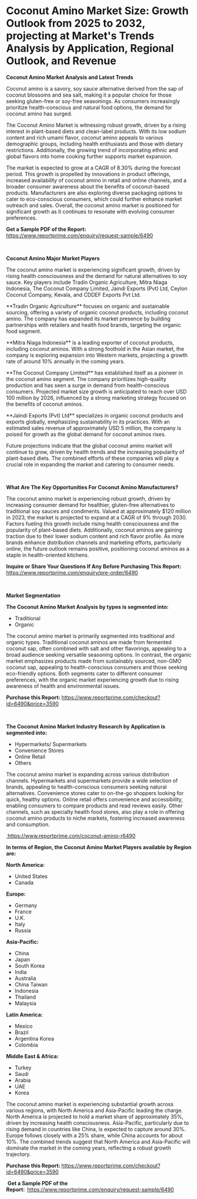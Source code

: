 <p><h1>Coconut Amino Market Size: Growth Outlook from 2025 to 2032, projecting at Market's Trends Analysis by Application, Regional Outlook, and Revenue</h1></p><p><strong>Coconut Amino Market Analysis and Latest Trends</strong></p>
<p><p>Coconut amino is a savory, soy sauce alternative derived from the sap of coconut blossoms and sea salt, making it a popular choice for those seeking gluten-free or soy-free seasonings. As consumers increasingly prioritize health-conscious and natural food options, the demand for coconut amino has surged.</p><p>The Coconut Amino Market is witnessing robust growth, driven by a rising interest in plant-based diets and clean-label products. With its low sodium content and rich umami flavor, coconut amino appeals to various demographic groups, including health enthusiasts and those with dietary restrictions. Additionally, the growing trend of incorporating ethnic and global flavors into home cooking further supports market expansion.</p><p>The market is expected to grow at a CAGR of 8.30% during the forecast period. This growth is propelled by innovations in product offerings, increased availability of coconut amino in retail and online channels, and a broader consumer awareness about the benefits of coconut-based products. Manufacturers are also exploring diverse packaging options to cater to eco-conscious consumers, which could further enhance market outreach and sales. Overall, the coconut amino market is positioned for significant growth as it continues to resonate with evolving consumer preferences.</p></p>
<p><strong>Get a Sample PDF of the Report:&nbsp;</strong> <a href="https://www.reportprime.com/enquiry/request-sample/6490?utm_campaign=4438&utm_medium=2&utm_source=Github&utm_content=ia&utm_term=15052025&utm_id=coconut-amino">https://www.reportprime.com/enquiry/request-sample/6490</a></p>
<p>&nbsp;</p>
<p><strong>Coconut Amino Major Market Players</strong></p>
<p><p>The coconut amino market is experiencing significant growth, driven by rising health consciousness and the demand for natural alternatives to soy sauce. Key players include Tradin Organic Agriculture, Mitra Niaga Indonesia, The Coconut Company Limited, Jaindi Exports (Pvt) Ltd, Ceylon Coconut Company, Kevala, and CDDEF Exports Pvt Ltd.</p><p>**Tradin Organic Agriculture** focuses on organic and sustainable sourcing, offering a variety of organic coconut products, including coconut amino. The company has expanded its market presence by building partnerships with retailers and health food brands, targeting the organic food segment.</p><p>**Mitra Niaga Indonesia** is a leading exporter of coconut products, including coconut aminos. With a strong foothold in the Asian market, the company is exploring expansion into Western markets, projecting a growth rate of around 10% annually in the coming years.</p><p>**The Coconut Company Limited** has established itself as a pioneer in the coconut amino segment. The company prioritizes high-quality production and has seen a surge in demand from health-conscious consumers. Projected market size growth is anticipated to reach over USD 100 million by 2026, influenced by a strong marketing strategy focused on the benefits of coconut aminos.</p><p>**Jaindi Exports (Pvt) Ltd** specializes in organic coconut products and exports globally, emphasizing sustainability in its practices. With an estimated sales revenue of approximately USD 5 million, the company is poised for growth as the global demand for coconut aminos rises.</p><p>Future projections indicate that the global coconut amino market will continue to grow, driven by health trends and the increasing popularity of plant-based diets. The combined efforts of these companies will play a crucial role in expanding the market and catering to consumer needs.</p></p>
<p>&nbsp;</p>
<p><strong>What Are The Key Opportunities For Coconut Amino Manufacturers?</strong></p>
<p><p>The coconut amino market is experiencing robust growth, driven by increasing consumer demand for healthier, gluten-free alternatives to traditional soy sauces and condiments. Valued at approximately $120 million in 2023, the market is projected to expand at a CAGR of 9% through 2030. Factors fueling this growth include rising health consciousness and the popularity of plant-based diets. Additionally, coconut aminos are gaining traction due to their lower sodium content and rich flavor profile. As more brands enhance distribution channels and marketing efforts, particularly online, the future outlook remains positive, positioning coconut aminos as a staple in health-oriented kitchens.</p></p>
<p><strong>Inquire or Share Your Questions If Any Before Purchasing This Report:</strong> <a href="https://www.reportprime.com/enquiry/pre-order/6490?utm_campaign=4438&utm_medium=2&utm_source=Github&utm_content=ia&utm_term=15052025&utm_id=coconut-amino">https://www.reportprime.com/enquiry/pre-order/6490</a></p>
<p>&nbsp;</p>
<p><strong>Market Segmentation</strong></p>
<p><strong>The Coconut Amino Market Analysis by types is segmented into:</strong></p>
<p><ul><li>Traditional</li><li>Organic</li></ul></p>
<p><p>The coconut amino market is primarily segmented into traditional and organic types. Traditional coconut aminos are made from fermented coconut sap, often combined with salt and other flavorings, appealing to a broad audience seeking versatile seasoning options. In contrast, the organic market emphasizes products made from sustainably sourced, non-GMO coconut sap, appealing to health-conscious consumers and those seeking eco-friendly options. Both segments cater to different consumer preferences, with the organic market experiencing growth due to rising awareness of health and environmental issues.</p></p>
<p><strong>Purchase this Report:&nbsp;</strong><a href="https://www.reportprime.com/checkout?id=6490&price=3590&utm_campaign=4438&utm_medium=2&utm_source=Github&utm_content=ia&utm_term=15052025&utm_id=coconut-amino">https://www.reportprime.com/checkout?id=6490&price=3590</a></p>
<p>&nbsp;</p>
<p><strong>The Coconut Amino Market Industry Research by Application is segmented into:</strong></p>
<p><ul><li>Hypermarkets/ Supermarkets</li><li>Convenience Stores</li><li>Online Retail</li><li>Others</li></ul></p>
<p><p>The coconut amino market is expanding across various distribution channels. Hypermarkets and supermarkets provide a wide selection of brands, appealing to health-conscious consumers seeking natural alternatives. Convenience stores cater to on-the-go shoppers looking for quick, healthy options. Online retail offers convenience and accessibility, enabling consumers to compare products and read reviews easily. Other channels, such as specialty health food stores, also play a role in offering coconut amino products to niche markets, fostering increased awareness and consumption.</p></p>
<p><a href="https://www.reportprime.com/coconut-amino-r6490?utm_campaign=4438&utm_medium=2&utm_source=Github&utm_content=ia&utm_term=15052025&utm_id=coconut-amino">&nbsp;https://www.reportprime.com/coconut-amino-r6490</a></p>
<p><strong>In terms of Region, the Coconut Amino Market Players available by Region are:</strong></p>
<p>
    <p> <strong> North America: </strong>
        <ul>
            <li>United States</li>
            <li>Canada</li>
        </ul>
        </p> 
    <p> <strong> Europe: </strong>
        <ul>
            <li>Germany</li>
            <li>France</li>
            <li>U.K.</li>
            <li>Italy</li>
            <li>Russia</li>
        </ul>
        </p> 
    <p> <strong> Asia-Pacific: </strong>
        <ul>
            <li>China</li>
            <li>Japan</li>
            <li>South Korea</li>
            <li>India</li>
            <li>Australia</li>
            <li>China Taiwan</li>
            <li>Indonesia</li>
            <li>Thailand</li>
            <li>Malaysia</li>
        </ul>
        </p> 
    <p> <strong> Latin America: </strong>
        <ul>
            <li>Mexico</li>
            <li>Brazil</li>
            <li>Argentina Korea</li>
            <li>Colombia</li>
        </ul>
        </p> 
    <p> <strong> Middle East & Africa: </strong>
        <ul>
            <li>Turkey</li>
            <li>Saudi</li>
            <li>Arabia</li>
            <li>UAE</li>
            <li>Korea</li>
        </ul>
    </p>
    </p>
<p><p>The coconut amino market is experiencing substantial growth across various regions, with North America and Asia-Pacific leading the charge. North America is projected to hold a market share of approximately 35%, driven by increasing health consciousness. Asia-Pacific, particularly due to rising demand in countries like China, is expected to capture around 30%. Europe follows closely with a 25% share, while China accounts for about 10%. The combined trends suggest that North America and Asia-Pacific will dominate the market in the coming years, reflecting a robust growth trajectory.</p></p>
<p><strong>Purchase this Report: </strong><a href="https://www.reportprime.com/checkout?id=6490&price=3590&utm_campaign=4438&utm_medium=2&utm_source=Github&utm_content=ia&utm_term=15052025&utm_id=coconut-amino">https://www.reportprime.com/checkout?id=6490&price=3590</a></p>
<p>&nbsp;<strong>Get a Sample PDF of the Report:&nbsp;&nbsp;</strong><a href="https://www.reportprime.com/enquiry/request-sample/6490?utm_campaign=4438&utm_medium=2&utm_source=Github&utm_content=ia&utm_term=15052025&utm_id=coconut-amino">https://www.reportprime.com/enquiry/request-sample/6490</a></p>
<p><strong></strong></p>
<p><p></p><p></p><p></p></p>